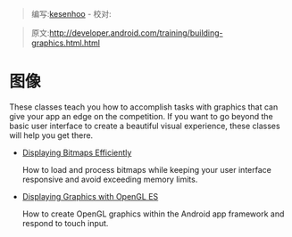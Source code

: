 > 编写:[kesenhoo](https://github.com/kesenhoo) - 校对:

> 原文:<http://developer.android.com/training/building-graphics.html.html>

# 图像

These classes teach you how to accomplish tasks with graphics that can give your app an edge on the competition. If you want to go beyond the basic user interface to create a beautiful visual experience, these classes will help you get there.

* [Displaying Bitmaps Efficiently](displaying-bitmaps/index.html)

  How to load and process bitmaps while keeping your user interface responsive and avoid exceeding memory limits.


* [Displaying Graphics with OpenGL ES](opengl/index.html)

  How to create OpenGL graphics within the Android app framework and respond to touch input.
